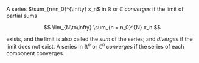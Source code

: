 A series $\sum_{n=n_0}^{\infty} x_n$ in $\mathbb{R}$ or $\mathbb{C}$ *converges* if the limit of partial sums

$$
\lim_{N\to\infty} \sum_{n = n_0}^{N} x_n
$$

exists, and the limit is also called the *sum* of the series; and *diverges* if the limit does not exist. A series in $\mathbb{R}^n$ or $\mathbb{C}^n$ *converges* if the series of each component converges.
